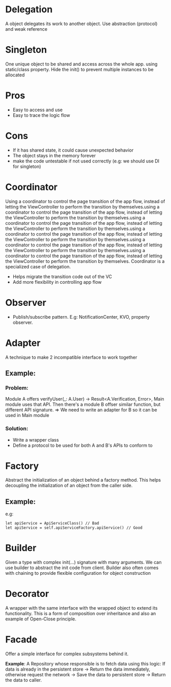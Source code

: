 
# Delegation
A object delegates its work to another object. Use abstraction (protocol) and weak reference

# Singleton
One unique object to be shared and access across the whole app. 
using static/class property. Hide the init() to prevent multiple instances to be allocated

# Pros
- Easy to access and use 
- Easy to trace the logic flow

# Cons
- If it has shared state, it could cause unexpected behavior
- The object stays in the memory forever 
- make the code untestable if not used correctly (e.g: we should use DI for singleton)

# Coordinator
Using a coordinator to control the page transition of the app flow, instead of letting the ViewController to perform the transition by themselves.using a coordinator to control the page transition of the app flow, instead of letting the ViewController to perform the transition by themselves.using a coordinator to control the page transition of the app flow, instead of letting the ViewController to perform the transition by themselves.using a coordinator to control the page transition of the app flow, instead of letting the ViewController to perform the transition by themselves.using a coordinator to control the page transition of the app flow, instead of letting the ViewController to perform the transition by themselves.using a coordinator to control the page transition of the app flow, instead of letting the ViewController to perform the transition by themselves.
Coordinator is a specialized case of delegation.
- Helps migrate the transition code out of the VC
- Add more flexibility in controlling app flow

# Observer
- Publish/subscribe pattern. E.g: NotificationCenter, KVO, property observer.

# Adapter
A technique to make 2 incompatible interface to work together
## Example: 
### Problem:
Module A offers verifyUser(_: A.User) -> Result<A.Verification, Error>, Main module uses that API.
Then there's a module B offser similar function, but different API signature. => We need to write an adapter for B so it can be used in Main module 
### Solution: 
- Write a wrapper class
- Define a protocol to be used for both A and B's APIs to conform to 

# Factory
Abstract the initialization of an object behind a factory method. This helps decoupling the initialization of an object from the caller side. 

## Example: 
e.g: 
```
let apiService = ApiServiceClass() // Bad
let apiService = self.apiServiceFactory.apiService() // Good
```

# Builder
Given a type with complex init(...) signature with many arguments. We can use builder to abstract the init code from client.
Builder also often comes with chaining to provide flexible configuration for object construction

# Decorator
A wrapper with the same interface with the wrapped object to extend its functionality. This is a form of composition over inheritance and also an example of Open-Close principle.

# Facade  
Offer a simple interface for complex subsystems behind it. 

**Example**: A Repository whose responsible is to fetch data using this logic: If data is already in the persistent store -> Return the data immediately, otherwise request the network -> Save the data to persistent store -> Return the data to caller. 




